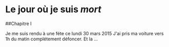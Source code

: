# Le jour où je suis _mort_
##Chapitre I

Je me suis rendu à une féte ce lundi 30 mars 2015
J'ai pris ma voiture vers 1h du matin complétement défoncer.
Et la ...
